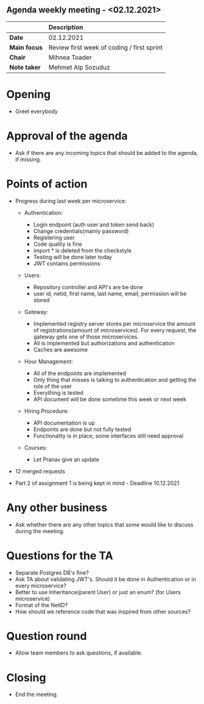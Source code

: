 ## Agenda weekly meeting - <02.12.2021>

|                | Description                                                |
| :-------------- | :--------------------------------------------------------- |
| **Date**       | 02.12.2021                                            |
| **Main focus** | Review first week of coding / first sprint |
| **Chair**      | Mihnea Toader                                         |
| **Note taker** | Mehmet Alp Sozuduz                                             |

# Opening
<!-- Start the meeting -->

- Greet everybody


# Approval of the agenda
- Ask if there are any incoming topics that should be added to the agenda, if missing.

# Points of action
<!-- Topics discussed during the meeting -->

- Progress during last week per microservice:
    - Authentication:
        - Login endpoint (auth user and token send back)
        - Change credentials(mainly password)
        - Registering user
        - Code quality is fine
        - import * is deleted from the checkstyle
        - Testing will be done later today
        - JWT contains permissions

    - Users:
        - Repository controller and API's are be done
        - user id, netid, first name, last name, email, permission will be stored

    - Gateway:
        - Implemented registry server stores per microservice the amount of registrations(amount of microservices). For every request, the gateway gets one of those microservices.
        - All is implemented but authorizations and authentication
        - Caches are awesome

    - Hour Management:    
        - All of the endpoints are implemented
        - Only thing that misses is talking to authentication and getting the role of the user
        - Everything is tested
        - API document will be done sometime this week or next week

    - Hiring Procedure:
        - API documentation is up
        - Endpoints are done but not fully tested
        - Functionality is in place, some interfaces still need approval 

    - Courses: 
        - Let Pranav give an update

- 12 merged requests
- Part 2 of assignment 1 is being kept in mind - Deadline 10.12.2021

# Any other business
- Ask whether there are any other topics that some would like to discuss during the meeting.

# Questions for the TA
- Separate Postgres DB's fine?
- Ask TA about validating JWT's. Should it be done in Authentication or in every microservice?
- Better to use Inheritance(parent User) or just an enum? (for Users microservice)
- Format of the NetID?
- How should we reference code that was inspired from other sources?

# Question round
- Allow team members to ask questions, if available.

# Closing
- End the meeting.